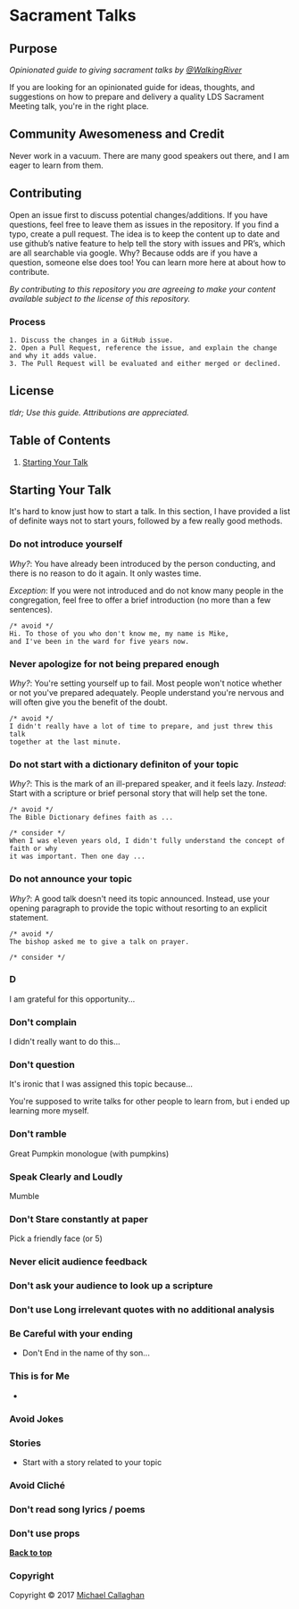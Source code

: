 # Sacrament Talks

## Purpose
*Opinionated guide to giving sacrament talks by [@WalkingRiver](//twitter.com/walkingriver)*

If you are looking for an opinionated guide for ideas, thoughts, 
and suggestions on how to prepare and delivery a quality LDS Sacrament Meeting talk, you're in the right place.

## Community Awesomeness and Credit
Never work in a vacuum. There are many good speakers out there, and I am eager to learn from them. 

## Contributing
Open an issue first to discuss potential changes/additions. If you have questions, feel free to leave them as issues in the repository.
If you find a typo, create a pull request. The idea is to keep the content up to date and use github’s native feature to help tell 
the story with issues and PR’s, which are all searchable via google.
Why? Because odds are if you have a question, someone else does too! You can learn more here at about how to contribute.

*By contributing to this repository you are agreeing to make your content available subject to the license of this repository.*

### Process
    1. Discuss the changes in a GitHub issue.
    2. Open a Pull Request, reference the issue, and explain the change and why it adds value.
    3. The Pull Request will be evaluated and either merged or declined.

## License

_tldr; Use this guide. Attributions are appreciated._

## Table of Contents

  1. [Starting Your Talk](#starting-your-talk)

## Starting Your Talk
It's hard to know just how to start a talk. In this section, I have provided a 
list of definite ways not to start yours, followed by a few really good methods.

### Do not introduce yourself
  
  *Why?*: You have already been introduced by the person conducting, and there is no reason to do it again. It only wastes time.
  
  *Exception*: If you were not introduced and do not know many people in the congregation, feel free to offer a brief introduction (no more than a few sentences).
  
  ```
  /* avoid */
  Hi. To those of you who don't know me, my name is Mike, 
  and I've been in the ward for five years now.
  ```

### Never apologize for not being prepared enough

  *Why?*: You're setting yourself up to fail. Most people won't notice whether or
  not you've prepared adequately. People understand you're nervous and will
  often give you the benefit of the doubt. 

  ```
  /* avoid */
  I didn't really have a lot of time to prepare, and just threw this talk
  together at the last minute.
  ```

### Do not start with a dictionary definiton of your topic

  *Why?*: This is the mark of an ill-prepared speaker, and it feels lazy. 
  *Instead*: Start with a scripture or brief personal story that will help set the tone.

  ```
  /* avoid */
  The Bible Dictionary defines faith as ...
  
  /* consider */
  When I was eleven years old, I didn't fully understand the concept of faith or why 
  it was important. Then one day ...
  ```

### Do not announce your topic

  *Why?*: A good talk doesn't need its topic announced. Instead, use your
  opening paragraph to provide the topic without resorting to an explicit statement.

  ```
  /* avoid */
  The bishop asked me to give a talk on prayer.

  /* consider */
  
  ```

### D
I am grateful for this opportunity...


### Don't complain
I didn't really want to do this...


### Don't question
It's ironic that I was assigned this topic because...

You're supposed to write talks for other people to learn from, but i ended up learning more myself.

### Don't ramble
Great Pumpkin monologue (with pumpkins)


### Speak Clearly and Loudly
Mumble

### Don't Stare constantly at paper
 Pick a friendly face (or 5)

### Never elicit audience feedback

### Don't ask your audience to look up a scripture

### Don't use Long irrelevant quotes with no additional analysis

### Be Careful with your ending
 - Don't End in the name of thy son...

### This is for Me
  - 

### Avoid Jokes


### Stories
  - Start with a story related to your topic

### Avoid Cliché

### Don't read song lyrics / poems

### Don't use props



**[Back to top](#table-of-contents)**


### Copyright

Copyright &copy; 2017 [Michael Callaghan](www.walkingriver.com)
